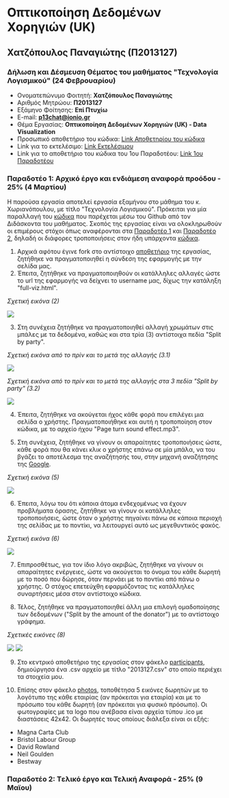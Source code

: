 
# Οπτικοποίηση Δεδομένων Χορηγιών (UK)

## Χατζόπουλος Παναγιώτης (Π2013127)

### Δήλωση και Δέσμευση Θέματος του μαθήματος "Τεχνολογία Λογισμικού" (24 Φεβρουαρίου)
* Ονοματεπώνυμο Φοιτητή:  **Χατζόπουλος Παναγιώτης**
* Αριθμός Μητρώου: **Π2013127**
* Εξάμηνο Φοίτησης: **Επί Πτυχίω**
* E-mail: **p13chat@ionio.gr**
* Θέμα Εργασίας: **Οπτικοποίηση Δεδομένων Χορηγιών (UK) - Data Visualization**
* Προσωπικό αποθετήριο του κώδικα: [Link Αποθετηρίου του κώδικα](https://github.com/p13chat/D3js-uk-political-donations)
* Link για το εκτελέσιμο: [Link Εκτελέσιμου](https://p13chat.github.io/D3js-uk-political-donations/)
* Link για το αποθετήριο του κώδικα του 1ου Παραδοτέου: [Link 1ου Παραδοτέου](https://github.com/p13chat/D3js-uk-political-donations/tree/Paradoteo-1)

### Παραδοτέο 1: Αρχικό έργο και ενδιάμεση αναφορά προόδου - 25% (4 Μαρτίου)

Η παρούσα εργασία αποτελεί εργασία εξαμήνου στο μάθημα του κ. Χωριανόπουλου, με τίτλο "Τεχνολογία Λογισμικού". Πρόκειται για μία παραλλαγή του [κώδικα](https://github.com/neilhawkins/d3-uk-political-donations) που παρέχεται μέσω του Github από τον Διδάσκοντα του μαθήματος. Σκοπός της εργασίας είναι να ολοκληρωθούν οι επιμέρους στόχοι όπως αναφέρονται στα [Παραδοτέο 1](https://github.com/ioniodi/D3js-uk-political-donations/issues/16) και [Παραδοτέο 2](https://github.com/ioniodi/D3js-uk-political-donations/issues/17), δηλαδή οι διάφορες τροποποιήσεις στον ήδη υπάρχοντα [κώδικα](https://github.com/ioniodi/D3js-uk-political-donations). 

1) Αρχικά αφότου έγινε fork στο αντίστοιχο [αποθετήριο](https://github.com/ioniodi/D3js-uk-political-donations) της εργασίας,  ζητήθηκε να πραγματοποιηθεί η σύνδεση της εφαρμογής με την σελίδα μας. 
2) Έπειτα, ζητήθηκε να πραγματοποιηθούν οι κατάλληλες αλλαγές ώστε το url της εφαρμογής να δείχνει το username μας, δίχως την κατάληξη "full-viz.html". 

*Σχετική εικόνα (2)*

<img src="https://imgur.com/dIWrA2m.png"/>  


3) Στη συνέχεια ζητήθηκε να πραγματοποιηθεί αλλαγή χρωμάτων στις μπάλες με τα δεδομένα, καθώς και στα τρία (3) αντίστοιχα πεδία "Split by party".

*Σχετική εικόνα από το πρίν και το μετά της αλλαγής (3.1)*

<img src="https://imgur.com/AweFzFv.png"/> 


*Σχετική εικόνα από το πρίν και το μετά της αλλαγής στα 3 πεδία "Split by party" (3.2)*

<img src="https://imgur.com/yB3Uscf.png"/> 


4) Έπειτα, ζητήθηκε να ακούγεται ήχος κάθε φορά που επιλέγει μια σελίδα ο χρήστης. Πραγματοποιήθηκε και αυτή η τροποποίηση στον κώδικα, με το αρχείο ήχου "Page turn sound effect.mp3".

5) Στη συνέχεια, ζητήθηκε να γίνουν οι απαραίτητες τροποποιήσεις ώστε, κάθε φορά που θα κάνει κλικ ο χρήστης επάνω σε μία μπάλα, να του βγάζει το αποτέλεσμα της αναζήτησής του, στην μηχανή αναζήτησης της [Google](https://www.google.com).

*Σχετική εικόνα (5)*

<img src="https://imgur.com/0NIdS6Q.png"/>

6) Έπειτα, λόγω του ότι κάποια άτομα ενδεχομένως να έχουν προβλήματα όρασης, ζητήθηκε να γίνουν οι κατάλληλες τροποποιήσεις, ώστε όταν ο χρήστης πηγαίνει πάνω σε κάποια περιοχή της σελίδας με το ποντίκι, να λειτουργεί αυτό ως μεγεθυντικός φακός.  

*Σχετική εικόνα (6)*

<img src="https://imgur.com/5Uk5Eyr.png"/>

7) Επιπροσθέτως, για τον ίδιο λόγο ακριβώς, ζητήθηκε να γίνουν οι απαραίτητες ενέργειες, ώστε να ακούγεται το όνομα του κάθε δωρητή με το ποσό που δώρησε, όταν περνάει με το ποντίκι από πάνω ο χρήστης. Ο στόχος επετεύχθη εφαρμόζοντας τις κατάλληλες συναρτήσεις μέσα στον αντίστοιχο κώδικα.

8) Τέλος, ζητήθηκε να πραγματοποιηθεί άλλη μια επιλογή ομαδοποίησης των δεδομένων ("Split by the amount of the donator") με το αντίστοιχο γράφημα.

*Σχετικές εικόνες (8)*

<img src="https://imgur.com/rVrJ7Ds.png"/>


<img src="https://imgur.com/xKL9qc2.png"/>


9) Στο κεντρικό αποθετήριο της εργασίας στον φάκελο [participants](https://github.com/ioniodi/D3js-uk-political-donations/tree/master/participants), δημιούργησα ένα .csv αρχείο με τίτλο "2013127.csv" στο οποίο περιέχει τα στοιχεία μου.

10) Επίσης στον φάκελο [photos](https://github.com/ioniodi/D3js-uk-political-donations/tree/master/photos), τοποθέτησα 5 εικόνες δωρητών με το λογότυπο της κάθε εταιρίας (αν πρόκειται για εταιρία) και με το πρόσωπο του κάθε δωρητή (αν πρόκειται για φυσικό πρόσωπο). Οι φωτογραφίες με τα logo που ανέβασα είναι αρχεία τύπου .ico με διαστάσεις 42x42. Οι δωρητές τους οποίους διάλεξα είναι οι εξής:
* Magna Carta Club 
* Bristol Labour Group 
* David Rowland
* Neil Goulden
* Bestway


### Παραδοτέο 2: Tελικό έργο και Τελική Αναφορά - 25% (9 Μαϊου)
